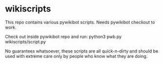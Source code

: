 # wikiscripts
This repo contains various pywikibot scripts. Needs pywikibot checkout to work.

Check out inside pywikibot repo and run:
    python3 pwb.py wikiscripts/script.py

No guarantees whatsoever, these scripts are all quick-n-dirty and should be used
with extreme care only by people who know what they are doing. 
